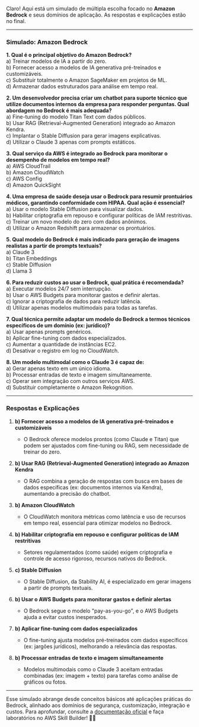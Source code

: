 Claro! Aqui está um simulado de múltipla escolha focado no **Amazon Bedrock** e seus domínios de aplicação. As respostas e explicações estão no final.  

---

### **Simulado: Amazon Bedrock**  
**1. Qual é o principal objetivo do Amazon Bedrock?**  
a) Treinar modelos de IA a partir do zero.  
b) Fornecer acesso a modelos de IA generativa pré-treinados e customizáveis.  
c) Substituir totalmente o Amazon SageMaker em projetos de ML.  
d) Armazenar dados estruturados para análise em tempo real.  

**2. Um desenvolvedor precisa criar um chatbot para suporte técnico que utilize documentos internos da empresa para responder perguntas. Qual abordagem no Bedrock é mais adequada?**  
a) Fine-tuning do modelo Titan Text com dados públicos.  
b) Usar RAG (Retrieval-Augmented Generation) integrado ao Amazon Kendra.  
c) Implantar o Stable Diffusion para gerar imagens explicativas.  
d) Utilizar o Claude 3 apenas com prompts estáticos.  

**3. Qual serviço da AWS é integrado ao Bedrock para monitorar o desempenho de modelos em tempo real?**  
a) AWS CloudTrail  
b) Amazon CloudWatch  
c) AWS Config  
d) Amazon QuickSight  

**4. Uma empresa de saúde deseja usar o Bedrock para resumir prontuários médicos, garantindo conformidade com HIPAA. Qual ação é essencial?**  
a) Usar o modelo Stable Diffusion para visualizar dados.  
b) Habilitar criptografia em repouso e configurar políticas de IAM restritivas.  
c) Treinar um novo modelo do zero com dados anônimos.  
d) Utilizar o Amazon Redshift para armazenar os prontuários.  

**5. Qual modelo do Bedrock é mais indicado para geração de imagens realistas a partir de prompts textuais?**  
a) Claude 3  
b) Titan Embeddings  
c) Stable Diffusion  
d) Llama 3  

**6. Para reduzir custos ao usar o Bedrock, qual prática é recomendada?**  
a) Executar modelos 24/7 sem interrupção.  
b) Usar o AWS Budgets para monitorar gastos e definir alertas.  
c) Ignorar a criptografia de dados para reduzir latência.  
d) Utilizar apenas modelos multimodais para todas as tarefas.  

**7. Qual técnica permite adaptar um modelo do Bedrock a termos técnicos específicos de um domínio (ex: jurídico)?**  
a) Usar apenas prompts genéricos.  
b) Aplicar fine-tuning com dados especializados.  
c) Aumentar a quantidade de instâncias EC2.  
d) Desativar o registro em log no CloudWatch.  

**8. Um modelo multimodal como o Claude 3 é capaz de:**  
a) Gerar apenas texto em um único idioma.  
b) Processar entradas de texto e imagem simultaneamente.  
c) Operar sem integração com outros serviços AWS.  
d) Substituir completamente o Amazon Rekognition.  

---

### **Respostas e Explicações**  
1. **b) Fornecer acesso a modelos de IA generativa pré-treinados e customizáveis**  
   - O Bedrock oferece modelos prontos (como Claude e Titan) que podem ser ajustados com fine-tuning ou RAG, sem necessidade de treinar do zero.  

2. **b) Usar RAG (Retrieval-Augmented Generation) integrado ao Amazon Kendra**  
   - O RAG combina a geração de respostas com busca em bases de dados específicas (ex: documentos internos via Kendra), aumentando a precisão do chatbot.  

3. **b) Amazon CloudWatch**  
   - O CloudWatch monitora métricas como latência e uso de recursos em tempo real, essencial para otimizar modelos no Bedrock.  

4. **b) Habilitar criptografia em repouso e configurar políticas de IAM restritivas**  
   - Setores regulamentados (como saúde) exigem criptografia e controle de acesso rigoroso, recursos nativos do Bedrock.  

5. **c) Stable Diffusion**  
   - O Stable Diffusion, da Stability AI, é especializado em gerar imagens a partir de prompts textuais.  

6. **b) Usar o AWS Budgets para monitorar gastos e definir alertas**  
   - O Bedrock segue o modelo "pay-as-you-go", e o AWS Budgets ajuda a evitar custos inesperados.  

7. **b) Aplicar fine-tuning com dados especializados**  
   - O fine-tuning ajusta modelos pré-treinados com dados específicos (ex: jargões jurídicos), melhorando a relevância das respostas.  

8. **b) Processar entradas de texto e imagem simultaneamente**  
   - Modelos multimodais como o Claude 3 aceitam entradas combinadas (ex: imagem + texto) para tarefas como análise de gráficos ou fotos.  

---

Esse simulado abrange desde conceitos básicos até aplicações práticas do Bedrock, alinhado aos domínios de segurança, customização, integração e custos. Para aprofundar, consulte a [documentação oficial](https://aws.amazon.com/bedrock/) e faça laboratórios no AWS Skill Builder! 🧠🔧